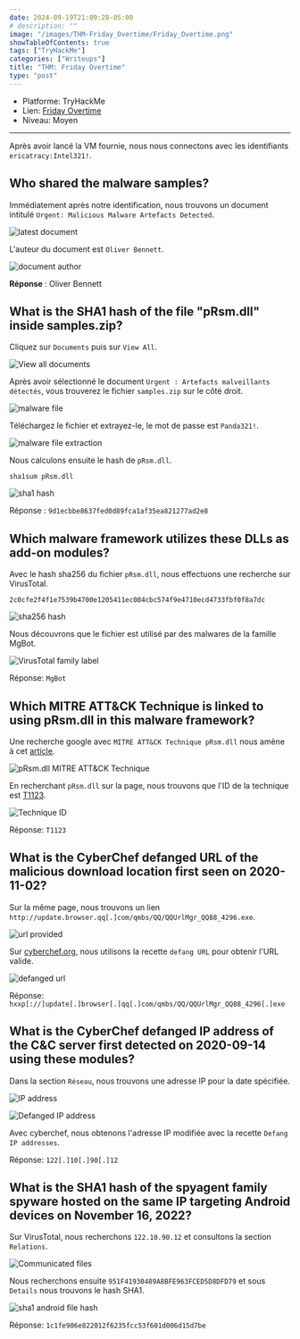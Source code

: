```yaml
---
date: 2024-09-19T21:09:28-05:00
# description: ""
image: "/images/THM-Friday_Overtime/Friday_Overtime.png"
showTableOfContents: true
tags: ["TryHackMe"]
categories: ["Writeups"]
title: "THM: Friday Overtime"
type: "post"
---
```


* Platforme: TryHackMe
* Lien: [Friday Overtime](https://tryhackme.com/r/room/fridayovertime)
* Niveau: Moyen
---

Après avoir lancé la VM fournie, nous nous connectons avec les identifiants `ericatracy:Intel321!`.

## Who shared the malware samples?

Immédiatement après notre identification, nous trouvons un document intitulé `Urgent: Malicious Malware Artefacts Detected`.

![latest document](/images/THM-Friday_Overtime/urgent_doc.png)

L'auteur du document est `Oliver Bennett`.

![document author](/images/THM-Friday_Overtime/author.png)

**Réponse** : Oliver Bennett


## What is the SHA1 hash of the file "pRsm.dll" inside samples.zip?

Cliquez sur `Documents` puis sur `View All`.

![View all documents](/images/THM-Friday_Overtime/view_all_docs.png)

Après avoir sélectionné le document `Urgent : Artefacts malveillants détectés`, vous trouverez le fichier `samples.zip` sur le côté droit.

![malware file](/images/THM-Friday_Overtime/samples_zip.png)

Téléchargez le fichier et extrayez-le, le mot de passe est `Panda321!`.

![malware file extraction](/images/THM-Friday_Overtime/unzip_samples_zip.png)

Nous calculons ensuite le hash de `pRsm.dll`.

```
sha1sum pRsm.dll
```

![sha1 hash](/images/THM-Friday_Overtime/sha1_hash.png)

Réponse : `9d1ecbbe8637fed0d89fca1af35ea821277ad2e8`


## Which malware framework utilizes these DLLs as add-on modules?

Avec le hash sha256 du fichier `pRsm.dll`, nous effectuons une recherche sur VirusTotal.

```
2c0cfe2f4f1e7539b4700e1205411ec084cbc574f9e4710ecd4733fbf0f8a7dc
```

![sha256 hash](/images/THM-Friday_Overtime/sha256_dll.png)

Nous découvrons que le fichier est utilisé par des malwares de la famille MgBot.

![VirusTotal family label](/images/THM-Friday_Overtime/family_labels_VT.png)

Réponse: `MgBot`


## Which MITRE ATT&CK Technique is linked to using pRsm.dll in this malware framework?

Une recherche google avec `MITRE ATT&CK Technique pRsm.dll` nous amène à cet [article](https://www.welivesecurity.com/2023/04/26/evasive-panda-apt-group-malware-updates-popular-chinese-software/).

![pRsm.dll MITRE ATT&CK Technique](/images/THM-Friday_Overtime/pRsm_search.png)

En recherchant `pRsm.dll` sur la page, nous trouvons que l'ID de la technique est [T1123](https://attack.mitre.org/versions/v12/techniques/T1123).

![Technique ID](/images/THM-Friday_Overtime/technique_ID.png)

Réponse: `T1123`


## What is the CyberChef defanged URL of the malicious download location first seen on 2020-11-02?

Sur la même page, nous trouvons un lien `http://update.browser.qq[.]com/qmbs/QQ/QQUrlMgr_QQ88_4296.exe`.

![url provided](/images/THM-Friday_Overtime/defanged_url.png)

Sur [cyberchef.org](https://cyberchef.org/), nous utilisons la recette `defang URL` pour obtenir l'URL valide.

![defanged url](/images/THM-Friday_Overtime/defanged_url2.png)

Réponse: `hxxp[://]update[.]browser[.]qq[.]com/qmbs/QQ/QQUrlMgr_QQ88_4296[.]exe`


## What is the CyberChef defanged IP address of the C&C server first detected on 2020-09-14 using these modules?

Dans la section `Réseau`, nous trouvons une adresse IP pour la date spécifiée.

![IP address](/images/THM-Friday_Overtime/IP_address.png)

![Defanged IP address](/images/THM-Friday_Overtime/defanged_IP.png)


Avec cyberchef, nous obtenons l'adresse IP modifiée avec la recette `Defang IP addresses`.

Réponse: `122[.]10[.]90[.]12`


## What is the SHA1 hash of the spyagent family spyware hosted on the same IP targeting Android devices on November 16, 2022?

Sur VirusTotal, nous recherchons `122.10.90.12` et consultons la section `Relations`.

![Communicated files](/images/THM-Friday_Overtime/android_spyware.png)

Nous recherchons ensuite `951F41930489A8BFE963FCED5D8DFD79` et sous `Details` nous trouvons le hash SHA1.

![sha1 android file hash](/images/THM-Friday_Overtime/sha1_android.png)

Réponse: `1c1fe906e822012f6235fcc53f601d006d15d7be`
